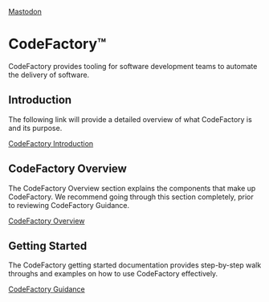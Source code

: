 <a rel="me" href="https://hachyderm.io/@CodeFactory">Mastodon</a>
# CodeFactory™
CodeFactory provides tooling for software development teams to automate the delivery of software.

## Introduction
The following link will provide a detailed overview of what CodeFactory is and its purpose. 

[CodeFactory Introduction](https://docs.codefactory.software/guidance/intro.html)

## CodeFactory Overview
The CodeFactory Overview section explains the components that make up CodeFactory. 
We recommend going through this section completely, prior to reviewing CodeFactory Guidance. 

[CodeFactory Overview](https://docs.codefactory.software/guidance/whatisCodeFactory.html)

## Getting Started
The CodeFactory getting started documentation provides step-by-step walk throughs and examples on how to use CodeFactory effectively. 

[CodeFactory Guidance](https://docs.codefactory.software/gettingstarted/intro.html)

